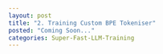 ```yaml
---
layout: post
title: "2. Training Custom BPE Tokeniser"
posted: "Coming Soon..."
categories: Super-Fast-LLM-Training
---
```


